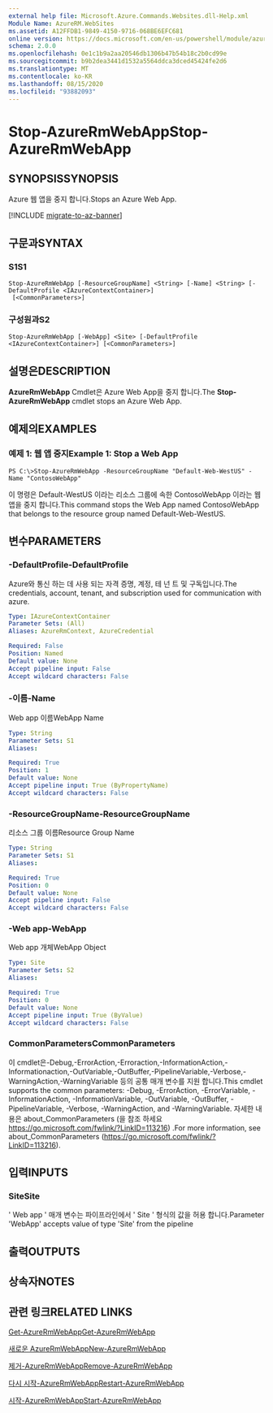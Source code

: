```yaml
---
external help file: Microsoft.Azure.Commands.Websites.dll-Help.xml
Module Name: AzureRM.WebSites
ms.assetid: A12FFDB1-9849-4150-9716-068BE6EFC681
online version: https://docs.microsoft.com/en-us/powershell/module/azurerm.websites/stop-azurermwebapp
schema: 2.0.0
ms.openlocfilehash: 0e1c1b9a2aa20546db1306b47b54b18c2b0cd99e
ms.sourcegitcommit: b9b2dea3441d1532a5564ddca3dced45424fe2d6
ms.translationtype: MT
ms.contentlocale: ko-KR
ms.lasthandoff: 08/15/2020
ms.locfileid: "93882093"
---
```

# <span data-ttu-id="f4f23-101">Stop-AzureRmWebApp</span><span class="sxs-lookup"><span data-stu-id="f4f23-101">Stop-AzureRmWebApp</span></span>

## <span data-ttu-id="f4f23-102">SYNOPSIS</span><span class="sxs-lookup"><span data-stu-id="f4f23-102">SYNOPSIS</span></span>
<span data-ttu-id="f4f23-103">Azure 웹 앱을 중지 합니다.</span><span class="sxs-lookup"><span data-stu-id="f4f23-103">Stops an Azure Web App.</span></span>

[!INCLUDE [migrate-to-az-banner](../../includes/migrate-to-az-banner.md)]

## <span data-ttu-id="f4f23-104">구문과</span><span class="sxs-lookup"><span data-stu-id="f4f23-104">SYNTAX</span></span>

### <span data-ttu-id="f4f23-105">S1</span><span class="sxs-lookup"><span data-stu-id="f4f23-105">S1</span></span>
```
Stop-AzureRmWebApp [-ResourceGroupName] <String> [-Name] <String> [-DefaultProfile <IAzureContextContainer>]
 [<CommonParameters>]
```

### <span data-ttu-id="f4f23-106">구성원과</span><span class="sxs-lookup"><span data-stu-id="f4f23-106">S2</span></span>
```
Stop-AzureRmWebApp [-WebApp] <Site> [-DefaultProfile <IAzureContextContainer>] [<CommonParameters>]
```

## <span data-ttu-id="f4f23-107">설명은</span><span class="sxs-lookup"><span data-stu-id="f4f23-107">DESCRIPTION</span></span>
<span data-ttu-id="f4f23-108">**AzureRmWebApp** Cmdlet은 Azure Web App을 중지 합니다.</span><span class="sxs-lookup"><span data-stu-id="f4f23-108">The **Stop-AzureRmWebApp** cmdlet stops an Azure Web App.</span></span>

## <span data-ttu-id="f4f23-109">예제의</span><span class="sxs-lookup"><span data-stu-id="f4f23-109">EXAMPLES</span></span>

### <span data-ttu-id="f4f23-110">예제 1: 웹 앱 중지</span><span class="sxs-lookup"><span data-stu-id="f4f23-110">Example 1: Stop a Web App</span></span>
```
PS C:\>Stop-AzureRmWebApp -ResourceGroupName "Default-Web-WestUS" -Name "ContosoWebApp"
```

<span data-ttu-id="f4f23-111">이 명령은 Default-WestUS 이라는 리소스 그룹에 속한 ContosoWebApp 이라는 웹 앱을 중지 합니다.</span><span class="sxs-lookup"><span data-stu-id="f4f23-111">This command stops the Web App named ContosoWebApp that belongs to the resource group named Default-Web-WestUS.</span></span>

## <span data-ttu-id="f4f23-112">변수</span><span class="sxs-lookup"><span data-stu-id="f4f23-112">PARAMETERS</span></span>

### <span data-ttu-id="f4f23-113">-DefaultProfile</span><span class="sxs-lookup"><span data-stu-id="f4f23-113">-DefaultProfile</span></span>
<span data-ttu-id="f4f23-114">Azure와 통신 하는 데 사용 되는 자격 증명, 계정, 테 넌 트 및 구독입니다.</span><span class="sxs-lookup"><span data-stu-id="f4f23-114">The credentials, account, tenant, and subscription used for communication with azure.</span></span>

```yaml
Type: IAzureContextContainer
Parameter Sets: (All)
Aliases: AzureRmContext, AzureCredential

Required: False
Position: Named
Default value: None
Accept pipeline input: False
Accept wildcard characters: False
```

### <span data-ttu-id="f4f23-115">-이름</span><span class="sxs-lookup"><span data-stu-id="f4f23-115">-Name</span></span>
<span data-ttu-id="f4f23-116">Web app 이름</span><span class="sxs-lookup"><span data-stu-id="f4f23-116">WebApp Name</span></span>

```yaml
Type: String
Parameter Sets: S1
Aliases: 

Required: True
Position: 1
Default value: None
Accept pipeline input: True (ByPropertyName)
Accept wildcard characters: False
```

### <span data-ttu-id="f4f23-117">-ResourceGroupName</span><span class="sxs-lookup"><span data-stu-id="f4f23-117">-ResourceGroupName</span></span>
<span data-ttu-id="f4f23-118">리소스 그룹 이름</span><span class="sxs-lookup"><span data-stu-id="f4f23-118">Resource Group Name</span></span>

```yaml
Type: String
Parameter Sets: S1
Aliases: 

Required: True
Position: 0
Default value: None
Accept pipeline input: False
Accept wildcard characters: False
```

### <span data-ttu-id="f4f23-119">-Web app</span><span class="sxs-lookup"><span data-stu-id="f4f23-119">-WebApp</span></span>
<span data-ttu-id="f4f23-120">Web app 개체</span><span class="sxs-lookup"><span data-stu-id="f4f23-120">WebApp Object</span></span>

```yaml
Type: Site
Parameter Sets: S2
Aliases: 

Required: True
Position: 0
Default value: None
Accept pipeline input: True (ByValue)
Accept wildcard characters: False
```

### <span data-ttu-id="f4f23-121">CommonParameters</span><span class="sxs-lookup"><span data-stu-id="f4f23-121">CommonParameters</span></span>
<span data-ttu-id="f4f23-122">이 cmdlet은-Debug,-ErrorAction,-Erroraction,-InformationAction,-Informationaction,-OutVariable,-OutBuffer,-PipelineVariable,-Verbose,-WarningAction,-WarningVariable 등의 공통 매개 변수를 지원 합니다.</span><span class="sxs-lookup"><span data-stu-id="f4f23-122">This cmdlet supports the common parameters: -Debug, -ErrorAction, -ErrorVariable, -InformationAction, -InformationVariable, -OutVariable, -OutBuffer, -PipelineVariable, -Verbose, -WarningAction, and -WarningVariable.</span></span> <span data-ttu-id="f4f23-123">자세한 내용은 about_CommonParameters (을 참조 하세요 https://go.microsoft.com/fwlink/?LinkID=113216) .</span><span class="sxs-lookup"><span data-stu-id="f4f23-123">For more information, see about_CommonParameters (https://go.microsoft.com/fwlink/?LinkID=113216).</span></span>

## <span data-ttu-id="f4f23-124">입력</span><span class="sxs-lookup"><span data-stu-id="f4f23-124">INPUTS</span></span>

### <span data-ttu-id="f4f23-125">Site</span><span class="sxs-lookup"><span data-stu-id="f4f23-125">Site</span></span>
<span data-ttu-id="f4f23-126">' Web app ' 매개 변수는 파이프라인에서 ' Site ' 형식의 값을 허용 합니다.</span><span class="sxs-lookup"><span data-stu-id="f4f23-126">Parameter 'WebApp' accepts value of type 'Site' from the pipeline</span></span>

## <span data-ttu-id="f4f23-127">출력</span><span class="sxs-lookup"><span data-stu-id="f4f23-127">OUTPUTS</span></span>

## <span data-ttu-id="f4f23-128">상속자</span><span class="sxs-lookup"><span data-stu-id="f4f23-128">NOTES</span></span>

## <span data-ttu-id="f4f23-129">관련 링크</span><span class="sxs-lookup"><span data-stu-id="f4f23-129">RELATED LINKS</span></span>

[<span data-ttu-id="f4f23-130">Get-AzureRmWebApp</span><span class="sxs-lookup"><span data-stu-id="f4f23-130">Get-AzureRmWebApp</span></span>](./Get-AzureRmWebApp.md)

[<span data-ttu-id="f4f23-131">새로운 AzureRmWebApp</span><span class="sxs-lookup"><span data-stu-id="f4f23-131">New-AzureRmWebApp</span></span>](./New-AzureRmWebApp.md)

[<span data-ttu-id="f4f23-132">제거-AzureRmWebApp</span><span class="sxs-lookup"><span data-stu-id="f4f23-132">Remove-AzureRmWebApp</span></span>](./Remove-AzureRmWebApp.md)

[<span data-ttu-id="f4f23-133">다시 시작-AzureRmWebApp</span><span class="sxs-lookup"><span data-stu-id="f4f23-133">Restart-AzureRmWebApp</span></span>](./Restart-AzureRmWebApp.md)

[<span data-ttu-id="f4f23-134">시작-AzureRmWebApp</span><span class="sxs-lookup"><span data-stu-id="f4f23-134">Start-AzureRmWebApp</span></span>](./Start-AzureRmWebApp.md)


